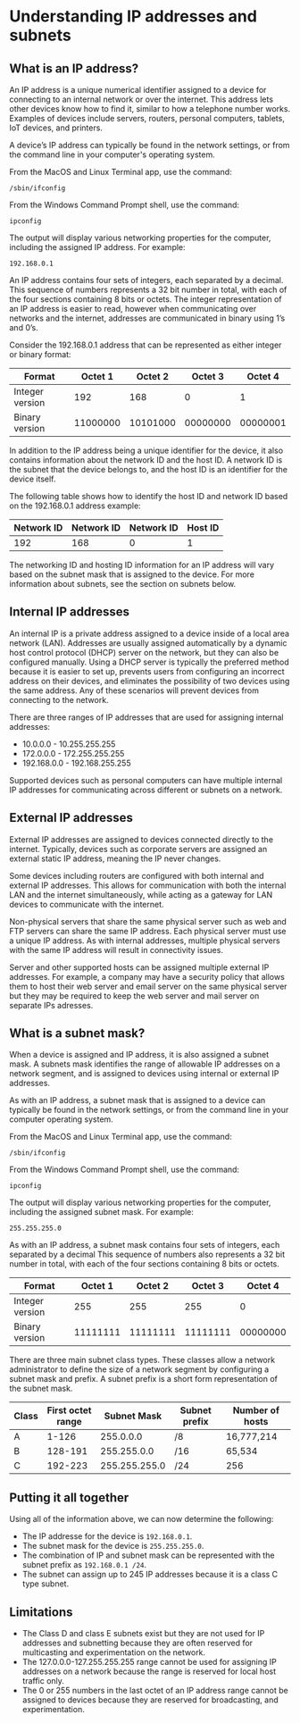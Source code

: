 # Understanding IP addresses and subnets


## What is an IP address?

An IP address is a unique numerical identifier assigned to a device for connecting to an internal network or over the internet. This address lets other devices know how to find it, similar to how a telephone number works. Examples of devices include servers, routers, personal computers, tablets, IoT devices, and printers.

A device’s IP address can typically be found in the network settings, or from the command line in your computer's operating system.

From the MacOS and Linux Terminal app, use the command:

```/sbin/ifconfig```

From the Windows Command Prompt shell, use the command:

```ipconfig```

The output will display various networking properties for the computer, including the assigned IP address. For example:

```192.168.0.1```

An IP address contains four sets of integers, each separated by a decimal. This sequence of numbers represents a 32 bit number in total, with each of the four sections containing 8 bits or octets. The integer representation of an IP address is easier to read, however when communicating over networks and the internet, addresses are communicated in binary using 1’s and 0’s. 

Consider the 192.168.0.1 address that can be represented as either integer or binary format:

| Format          | Octet 1  | Octet 2  | Octet 3  | Octet 4  |
| --------------- | -------- | -------- | -------- | -------- |
| Integer version | 192      | 168      | 0        | 1        |
| Binary version  | 11000000 | 10101000 | 00000000 | 00000001 |

In addition to the IP address being a unique identifier for the device, it also contains information about the network ID and the host ID. A network ID is the subnet that the device belongs to, and the host ID is an identifier for the device itself. 

The following table shows how to identify the host ID and network ID based on the 192.168.0.1 address example:

| Network ID | Network ID | Network ID | Host ID |
| ---------- | ---------- | ---------- | ------- |
| 192        | 168        | 0          | 1       |

The networking ID and hosting ID information for an IP address will vary based on the subnet mask that is assigned to the device. For more information about subnets, see the section on subnets below.

## Internal IP addresses

An internal IP is a private address assigned to a device inside of a local area network (LAN). Addresses are usually assigned automatically by a dynamic host control protocol (DHCP) server on the network, but they can also be configured manually. Using a DHCP server is typically the preferred method because it is easier to set up, prevents users from configuring an incorrect address on their devices, and eliminates the possibility of two devices using the same address. Any of these scenarios will prevent devices from connecting to the network.

There are three ranges of IP addresses that are used for assigning internal addresses:

- 10.0.0.0 - 10.255.255.255
- 172.0.0.0 - 172.255.255.255
- 192.168.0.0 - 192.168.255.255

Supported devices such as personal computers can have multiple internal IP addresses for communicating across different or subnets on a network.

## External IP addresses

External IP addresses are assigned to devices connected directly to the internet. Typically, devices such as corporate servers are assigned an external static IP address, meaning the IP never changes. 

Some devices including routers are configured with both internal and external IP addresses. This allows for communication with both the internal LAN and the internet simultaneously, while acting as a gateway for LAN devices to communicate with the internet.

Non-physical servers that share the same physical server such as web and FTP servers can share the same IP address. Each physical server must use a unique IP address. As with internal addresses, multiple physical servers with the same IP address will result in connectivity issues.

Server and other supported hosts can be assigned multiple external IP addresses. For example, a company may have a security policy that allows them to host their web server and email server on the same physical server but they may be required to keep the web server and mail server on separate IPs adresses.

## What is a subnet mask?

When a device is assigned and IP address, it is also assigned a subnet mask. A subnets mask identifies the range of allowable IP addresses on a network segment, and is assigned to devices using internal or external IP addresses.

As with an IP address, a subnet mask that is assigned to a device can typically be found in the network settings, or from the command line in your computer operating system.

From the MacOS and Linux Terminal app, use the command:

```/sbin/ifconfig```

From the Windows Command Prompt shell, use the command:

```ipconfig```

The output will display various networking properties for the computer, including the assigned subnet mask. For example:

```255.255.255.0```

As with an IP address, a subnet mask contains four sets of integers, each separated by a decimal This sequence of numbers also represents a 32 bit number in total, with each of the four sections containing 8 bits or octets.


| Format          | Octet  1 | Octet  2 | Octet  3 | Octet 4  |
| --------------- | -------- | -------- | -------- | -------- |
| Integer version | 255      | 255      | 255      | 0        |
| Binary version  | 11111111 | 11111111 | 11111111 | 00000000 |

There are three main subnet class types. These classes allow a network administrator to define the size of a network segment by configuring a subnet mask and prefix. A subnet prefix is a short form representation of the subnet mask.

| Class | First octet range | Subnet Mask   | Subnet prefix | Number of hosts |
| ----- | ----------------- | ------------- | ------------- | --------------- |
| A     | 1-126             | 255.0.0.0     | /8            | 16,777,214      |
| B     | 128-191           | 255.255.0.0   | /16           | 65,534          |
| C     | 192-223           | 255.255.255.0 | /24           | 256             |


## Putting it all together

Using all of the information above, we can now determine the following:

- The IP addresse for the device is ```192.168.0.1```.
- The subnet mask for the device is ```255.255.255.0```.
- The combination of IP and subnet mask can be represented with the subnet prefix as ```192.168.0.1 /24```.
- The subnet can assign up to 245 IP addresses because it is a class C type subnet.

## Limitations
- The Class D and class E subnets exist but they are not used for IP addresses and subnetting because they are often reserved for multicasting and experimentation on the network.
- The 127.0.0.0-127.255.255.255 range cannot be used for assigning IP addresses on a network because the range is reserved for local host traffic only.
- The 0 or 255 numbers in the last octet of an IP address range cannot be assigned to devices because they are reserved for broadcasting, and experimentation.

